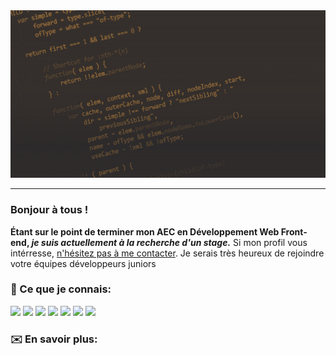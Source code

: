 <img src="https://github.com/CreasyDev/CreasyDev/blob/main/bannerGithub.jpg" />

___


### Bonjour à tous ! 

**Étant sur le point de terminer mon AEC en Développement Web Front-end,  _je suis actuellement à la recherche d'un stage._** 
Si mon profil vous intérresse, [n'hésitez pas à me contacter](https://www.google.com). Je serais très heureux de rejoindre votre équipes développeurs juniors

### 🧰 Ce que je connais:

<p align="left">
  <img src="https://img.icons8.com/color/75/000000/html-5.png"/>
  <img src="https://img.icons8.com/color/75/000000/css3.png"/>
  <img src="https://img.icons8.com/color/75/000000/sass.png"/>
  <img src="https://img.icons8.com/color/75/000000/bootstrap.png"/>
  <img src="https://img.icons8.com/color/75/000000/javascript.png"/>
  <img src="https://img.icons8.com/color/75/000000/react-native.png"/>
  <img src="https://img.icons8.com/color/75/000000/angularjs.png"/>
</p>

### ✉️ En savoir plus:
<p align="center">
 
</p>















